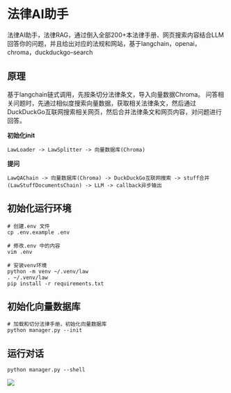 法律AI助手
=========
法律AI助手，法律RAG，通过倒入全部200+本法律手册、网页搜索内容结合LLM回答你的问题，并且给出对应的法规和网站，基于langchain，openai，chroma，duckduckgo-search

## 原理
基于langchain链式调用，先按条切分法律条文，导入向量数据Chroma。
问答相关问题时，先通过相似度搜索向量数据，获取相关法律条文，然后通过DuckDuckGo互联网搜索相关网页，然后合并法律条文和网页内容，对问题进行回答。

**初始化init**
```
LawLoader -> LawSplitter -> 向量数据库(Chroma)
```

**提问**
```
LawQAChain -> 向量数据库(Chroma) -> DuckDuckGo互联网搜索 -> stuff合并(LawStuffDocumentsChain) -> LLM -> callback异步输出
```
  
## 初始化运行环境
```
# 创建.env 文件
cp .env.example .env

# 修改.env 中的内容
vim .env

# 安装venv环境
python -m venv ~/.venv/law
. ~/.venv/law
pip install -r requirements.txt
```

## 初始化向量数据库
```
# 加载和切分法律手册，初始化向量数据库
python manager.py --init
```

## 运行对话
```
python manager.py --shell
```

<a href="https://sm.ms/image/7E4zMpbafCPvNxX" target="_blank"><img src="https://s2.loli.net/2023/10/19/7E4zMpbafCPvNxX.png"></a>
